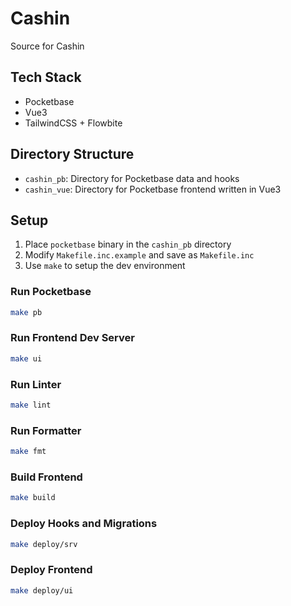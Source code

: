 # Cashin

Source for Cashin

## Tech Stack
- Pocketbase
- Vue3
- TailwindCSS + Flowbite

## Directory Structure
- `cashin_pb`: Directory for Pocketbase data and hooks
- `cashin_vue`: Directory for Pocketbase frontend written in Vue3

## Setup
1. Place `pocketbase` binary in the `cashin_pb` directory
2. Modify `Makefile.inc.example` and save as `Makefile.inc`
3. Use `make` to setup the dev environment

### Run Pocketbase
```sh
make pb
```

### Run Frontend Dev Server
```sh
make ui
```

### Run Linter
```sh
make lint
```

### Run Formatter
```sh
make fmt
```

### Build Frontend
```sh
make build
```

### Deploy Hooks and Migrations
```sh
make deploy/srv
```

### Deploy Frontend
```sh
make deploy/ui
```
